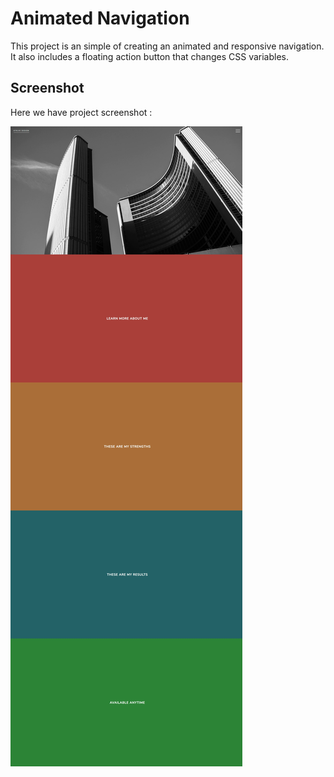 # Animated Navigation
This project is an simple of creating an animated and responsive navigation. It also includes a floating action button that changes CSS variables.

## Screenshot
Here we have project screenshot :

![screenshot](screenshot.jpeg)
